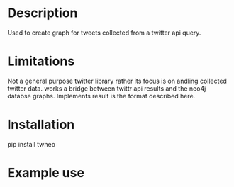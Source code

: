 # Description 

Used to create graph for tweets collected from a twitter api query. 


# Limitations 

Not a general purpose twitter library rather its focus is on andling collected twitter data. works a bridge between twittr api results and the neo4j databse graphs.
Implements result is the format described here. 

# Installation 

pip install twneo

# Example use 


